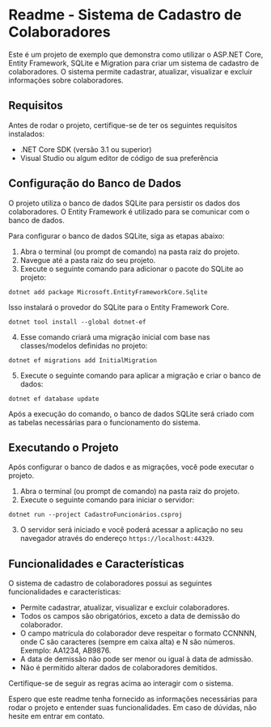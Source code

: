 ﻿# Readme - Sistema de Cadastro de Colaboradores

Este é um projeto de exemplo que demonstra como utilizar o ASP.NET Core, Entity Framework, SQLite e Migration para criar um sistema de cadastro de colaboradores. O sistema permite cadastrar, atualizar, visualizar e excluir informações sobre colaboradores.

## Requisitos

Antes de rodar o projeto, certifique-se de ter os seguintes requisitos instalados:

- .NET Core SDK (versão 3.1 ou superior)
- Visual Studio ou algum editor de código de sua preferência

## Configuração do Banco de Dados

O projeto utiliza o banco de dados SQLite para persistir os dados dos colaboradores. O Entity Framework é utilizado para se comunicar com o banco de dados.

Para configurar o banco de dados SQLite, siga as etapas abaixo:

1. Abra o terminal (ou prompt de comando) na pasta raiz do projeto.
2. Navegue até a pasta raiz do seu projeto.
3. Execute o seguinte comando para adicionar o pacote do SQLite ao projeto:

```
dotnet add package Microsoft.EntityFrameworkCore.Sqlite
```

Isso instalará o provedor do SQLite para o Entity Framework Core.

```
dotnet tool install --global dotnet-ef
```

4. Esse comando criará uma migração inicial com base nas classes/modelos definidas no projeto:

```
dotnet ef migrations add InitialMigration
```

5. Execute o seguinte comando para aplicar a migração e criar o banco de dados:

```
dotnet ef database update
```

Após a execução do comando, o banco de dados SQLite será criado com as tabelas necessárias para o funcionamento do sistema.

## Executando o Projeto

Após configurar o banco de dados e as migrações, você pode executar o projeto. 

1. Abra o terminal (ou prompt de comando) na pasta raiz do projeto.
2. Execute o seguinte comando para iniciar o servidor:

```
dotnet run --project CadastroFuncionários.csproj
```

3. O servidor será iniciado e você poderá acessar a aplicação no seu navegador através do endereço `https://localhost:44329`.

## Funcionalidades e Características

O sistema de cadastro de colaboradores possui as seguintes funcionalidades e características:

- Permite cadastrar, atualizar, visualizar e excluir colaboradores.
- Todos os campos são obrigatórios, exceto a data de demissão do colaborador.
- O campo matrícula do colaborador deve respeitar o formato CCNNNN, onde C são caracteres (sempre em caixa alta) e N são números. Exemplo: AA1234, AB9876.
- A data de demissão não pode ser menor ou igual à data de admissão.
- Não é permitido alterar dados de colaboradores demitidos.

Certifique-se de seguir as regras acima ao interagir com o sistema.

Espero que este readme tenha fornecido as informações necessárias para rodar o projeto e entender suas funcionalidades. Em caso de dúvidas, não hesite em entrar em contato.